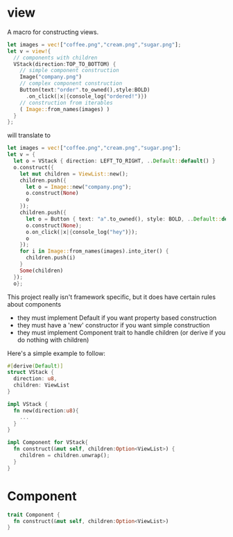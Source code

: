 # view

A macro for constructing views.

```rust
let images = vec!["coffee.png","cream.png","sugar.png"];
let v = view!{
  // components with children
  VStack(direction:TOP_TO_BOTTOM) {
    // simple component construction
    Image("company.png") 
    // complex component construction
    Button(text:"order".to_owned(),style:BOLD) 
      .on_click(|x|{console_log("ordered!")})
    // construction from iterables
    ( Image::from_names(images) ) 
  }
};
```

will translate to

```rust
let images = vec!["coffee.png","cream.png","sugar.png"];
let v = { 
  let o = VStack { direction: LEFT_TO_RIGHT, ..Default::default() }
  o.construct({
    let mut children = ViewList::new();
    children.push({
      let o = Image::new("company.png");
      o.construct(None)
      o
    });
    children.push({
      let o = Button { text: "a".to_owned(), style: BOLD, ..Default::default() };
      o.construct(None);
      o.on_click(|x|{console_log("hey")});
      o
    });
    for i in Image::from_names(images).into_iter() {
      children.push(i)
    }
    Some(children)
  });
  o};
```

This project really isn't framework specific, but it does have certain rules about components

* they must implement Default if you want property based construction
* they must have a 'new' constructor if you want simple construction
* they must implement Component trait to handle children (or derive if you do nothing with children)

Here's a simple example to follow:

```rust
#[derive(Default)]
struct VStack {
  direction: u8,
  children: ViewList
}

impl VStack {
  fn new(direction:u8){
    ...
  }
}

impl Component for VStack{
  fn construct(&mut self, children:Option<ViewList>) { 
    children = children.unwrap();
  }
}
```

# Component
```rust
trait Component {
  fn construct(&mut self, children:Option<ViewList>)
}
```
